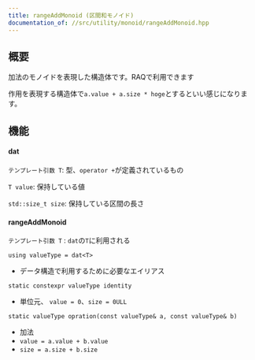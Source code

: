 ```yaml
---
title: rangeAddMonoid (区間和モノイド)
documentation_of: //src/utility/monoid/rangeAddMonoid.hpp
---
```


## 概要

加法のモノイドを表現した構造体です。RAQで利用できます

作用を表現する構造体で`a.value + a.size * hoge`とするといい感じになります。

## 機能


#### dat

`テンプレート引数 T`: 型、`operator +`が定義されているもの

`T value`: 保持している値

`std::size_t size`: 保持している区間の長さ


#### rangeAddMonoid

`テンプレート引数 T` : `dat`の`T`に利用される

`using valueType = dat<T>`
- データ構造で利用するために必要なエイリアス

`static constexpr valueType identity`
- 単位元、 `value = 0`、`size = 0ULL`

`static valueType opration(const valueType& a, const valueType& b)`
- 加法
- `value = a.value + b.value`
- `size = a.size + b.size`
